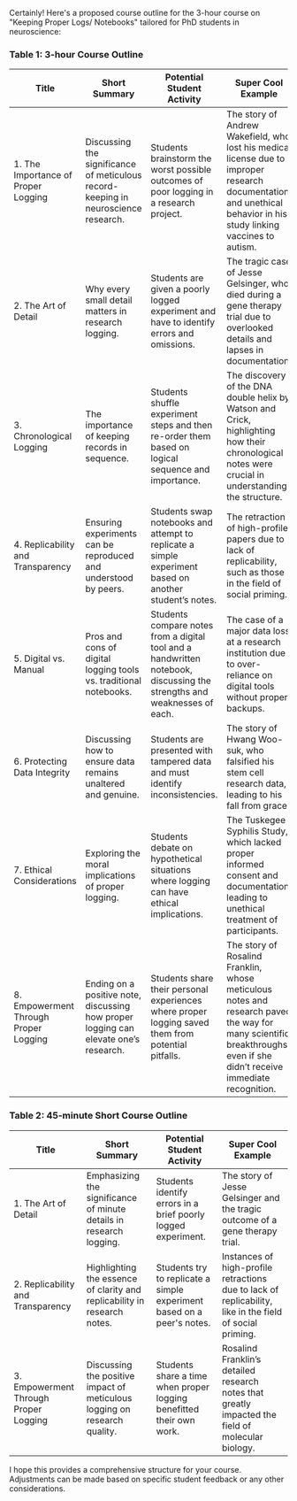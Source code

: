 Certainly! Here's a proposed course outline for the 3-hour course on "Keeping Proper Logs/ Notebooks" tailored for PhD students in neuroscience:

### Table 1: 3-hour Course Outline

| Title | Short Summary | Potential Student Activity | Super Cool Example |
|-------|---------------|----------------------------|--------------------|
| 1. The Importance of Proper Logging | Discussing the significance of meticulous record-keeping in neuroscience research. | Students brainstorm the worst possible outcomes of poor logging in a research project. | The story of Andrew Wakefield, who lost his medical license due to improper research documentation and unethical behavior in his study linking vaccines to autism. |
| 2. The Art of Detail | Why every small detail matters in research logging. | Students are given a poorly logged experiment and have to identify errors and omissions. | The tragic case of Jesse Gelsinger, who died during a gene therapy trial due to overlooked details and lapses in documentation. |
| 3. Chronological Logging | The importance of keeping records in sequence. | Students shuffle experiment steps and then re-order them based on logical sequence and importance. | The discovery of the DNA double helix by Watson and Crick, highlighting how their chronological notes were crucial in understanding the structure. |
| 4. Replicability and Transparency | Ensuring experiments can be reproduced and understood by peers. | Students swap notebooks and attempt to replicate a simple experiment based on another student’s notes. | The retraction of high-profile papers due to lack of replicability, such as those in the field of social priming. |
| 5. Digital vs. Manual | Pros and cons of digital logging tools vs. traditional notebooks. | Students compare notes from a digital tool and a handwritten notebook, discussing the strengths and weaknesses of each. | The case of a major data loss at a research institution due to over-reliance on digital tools without proper backups. |
| 6. Protecting Data Integrity | Discussing how to ensure data remains unaltered and genuine. | Students are presented with tampered data and must identify inconsistencies. | The story of Hwang Woo-suk, who falsified his stem cell research data, leading to his fall from grace. |
| 7. Ethical Considerations | Exploring the moral implications of proper logging. | Students debate on hypothetical situations where logging can have ethical implications. | The Tuskegee Syphilis Study, which lacked proper informed consent and documentation, leading to unethical treatment of participants. |
| 8. Empowerment Through Proper Logging | Ending on a positive note, discussing how proper logging can elevate one’s research. | Students share their personal experiences where proper logging saved them from potential pitfalls. | The story of Rosalind Franklin, whose meticulous notes and research paved the way for many scientific breakthroughs, even if she didn’t receive immediate recognition. |

### Table 2: 45-minute Short Course Outline

| Title | Short Summary | Potential Student Activity | Super Cool Example |
|-------|---------------|----------------------------|--------------------|
| 1. The Art of Detail | Emphasizing the significance of minute details in research logging. | Students identify errors in a brief poorly logged experiment. | The story of Jesse Gelsinger and the tragic outcome of a gene therapy trial. |
| 2. Replicability and Transparency | Highlighting the essence of clarity and replicability in research notes. | Students try to replicate a simple experiment based on a peer's notes. | Instances of high-profile retractions due to lack of replicability, like in the field of social priming. |
| 3. Empowerment Through Proper Logging | Discussing the positive impact of meticulous logging on research quality. | Students share a time when proper logging benefitted their own work. | Rosalind Franklin’s detailed research notes that greatly impacted the field of molecular biology. |

I hope this provides a comprehensive structure for your course. Adjustments can be made based on specific student feedback or any other considerations.
